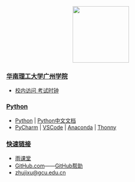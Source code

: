 <div align="center">
<img src="https://raw.githubusercontent.com/zhujixu/xuefulu.com/master/SOE.png" height="150" width="150" >
</div>

### **[华南理工大学广州学院](http://www.gcu.edu.cn/)**
+ [校内访问 考试时钟](http://10.5.1.246/clock)

### **[Python](https://www.python.org/)**
+ [Python](https://www.python.org/downloads/)   |   [Python中文文档](https://docs.python.org/zh-cn/3/)
+ [PyCharm](http://www.jetbrains.com/pycharm/download/)   |   [VSCode](https://code.visualstudio.com/)   |   [Anaconda](https://www.anaconda.com/distribution/)   |   [Thonny](https://thonny.org/)

### **[快速链接](https://github.com/login)**
+ [雨课堂](https://www.yuketang.cn/web)
+ [GitHub.com](https://github.com/login)——[GitHub帮助](https://help.github.com/cn)
+ [zhujixu@gcu.edu.cn](https://github.com/login)
